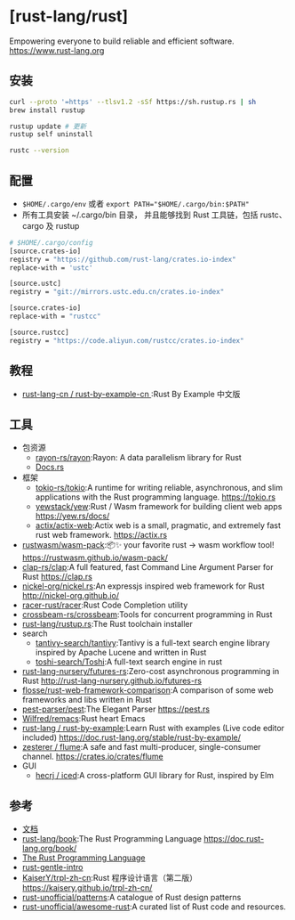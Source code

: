 # [rust-lang/rust]

Empowering everyone to build reliable and efficient software. https://www.rust-lang.org

## 安装

```sh
curl --proto '=https' --tlsv1.2 -sSf https://sh.rustup.rs | sh
brew install rustup

rustup update # 更新
rustup self uninstall

rustc --version
```

## 配置

* `$HOME/.cargo/env` 或者 `export PATH="$HOME/.cargo/bin:$PATH"`
* 所有工具安装 ~/.cargo/bin 目录， 并且能够找到 Rust 工具链，包括 rustc、cargo 及 rustup

```sh
# $HOME/.cargo/config
[source.crates-io]
registry = "https://github.com/rust-lang/crates.io-index"
replace-with = 'ustc'

[source.ustc]
registry = "git://mirrors.ustc.edu.cn/crates.io-index"

[source.crates-io]
replace-with = "rustcc"

[source.rustcc]
registry = "https://code.aliyun.com/rustcc/crates.io-index"
```

## 教程

* [rust-lang-cn / rust-by-example-cn ](https://github.com/rust-lang-cn/rust-by-example-cn):Rust By Example 中文版

## 工具

* 包资源
    - [rayon-rs/rayon](https://github.com/rayon-rs/rayon):Rayon: A data parallelism library for Rust
    - [Docs.rs](https://docs.rs/)
* 框架
    - [tokio-rs/tokio](https://github.com/tokio-rs/tokio):A runtime for writing reliable, asynchronous, and slim applications with the Rust programming language. https://tokio.rs
    - [yewstack/yew](https://github.com/yewstack/yew):Rust / Wasm framework for building client web apps https://yew.rs/docs/
    - [actix/actix-web](https://github.com/actix/actix-web):Actix web is a small, pragmatic, and extremely fast rust web framework. https://actix.rs
* [rustwasm/wasm-pack](https://github.com/rustwasm/wasm-pack):📦✨ your favorite rust -> wasm workflow tool! https://rustwasm.github.io/wasm-pack/
* [clap-rs/clap](https://github.com/clap-rs/clap):A full featured, fast Command Line Argument Parser for Rust https://clap.rs
* [nickel-org/nickel.rs](https://github.com/nickel-org/nickel.rs):An expressjs inspired web framework for Rust http://nickel-org.github.io/
* [racer-rust/racer](https://github.com/racer-rust/racer):Rust Code Completion utility
* [crossbeam-rs/crossbeam](https://github.com/crossbeam-rs/crossbeam):Tools for concurrent programming in Rust
* [rust-lang/rustup.rs](https://github.com/rust-lang/rustup.rs):The Rust toolchain installer
* search
    - [tantivy-search/tantivy](https://github.com/tantivy-search/tantivy):Tantivy is a full-text search engine library inspired by Apache Lucene and written in Rust
    - [toshi-search/Toshi](https://github.com/toshi-search/Toshi):A full-text search engine in rust
* [rust-lang-nursery/futures-rs](https://github.com/rust-lang-nursery/futures-rs):Zero-cost asynchronous programming in Rust http://rust-lang-nursery.github.io/futures-rs
* [flosse/rust-web-framework-comparison](https://github.com/flosse/rust-web-framework-comparison):A comparison of some web frameworks and libs written in Rust
* [pest-parser/pest](https://github.com/pest-parser/pest):The Elegant Parser https://pest.rs
* [Wilfred/remacs](https://github.com/Wilfred/remacs):Rust heart Emacs
* [rust-lang / rust-by-example](https://github.com/rust-lang/rust-by-example):Learn Rust with examples (Live code editor included) https://doc.rust-lang.org/stable/rust-by-example/
* [zesterer / flume](https://github.com/zesterer/flume):A safe and fast multi-producer, single-consumer channel. https://crates.io/crates/flume
* GUI
    - [hecrj / iced](https://github.com/hecrj/iced):A cross-platform GUI library for Rust, inspired by Elm

## 参考

* [文档](https://kaisery.gitbooks.io/rust-book-chinese/content/)
* [rust-lang/book](https://github.com/rust-lang/book):The Rust Programming Language https://doc.rust-lang.org/book/
* [The Rust Programming Language](https://doc.rust-lang.org/book/second-edition/index.html)
* [rust-gentle-intro](https://stevedonovan.github.io/rust-gentle-intro/)
* [KaiserY/trpl-zh-cn](https://github.com/KaiserY/trpl-zh-cn):Rust 程序设计语言（第二版） https://kaisery.github.io/trpl-zh-cn/
* [rust-unofficial/patterns](https://github.com/rust-unofficial/patterns):A catalogue of Rust design patterns
* [rust-unofficial/awesome-rust](https://github.com/rust-unofficial/awesome-rust):A curated list of Rust code and resources.
